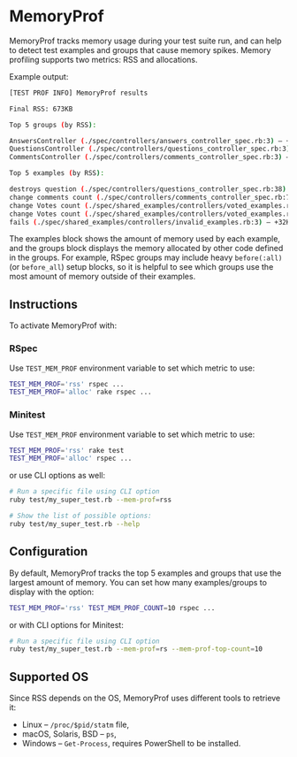 # MemoryProf

MemoryProf tracks memory usage during your test suite run, and can help to detect test examples and groups that cause memory spikes. Memory profiling supports two metrics: RSS and allocations.

Example output:

```sh
[TEST PROF INFO] MemoryProf results

Final RSS: 673KB

Top 5 groups (by RSS):

AnswersController (./spec/controllers/answers_controller_spec.rb:3) – +80KB (13.50%)
QuestionsController (./spec/controllers/questions_controller_spec.rb:3) – +32KB  (9.08%)
CommentsController (./spec/controllers/comments_controller_spec.rb:3) – +16KB (3.27%)

Top 5 examples (by RSS):

destroys question (./spec/controllers/questions_controller_spec.rb:38) – +144KB (24.38%)
change comments count (./spec/controllers/comments_controller_spec.rb:7) – +120KB (20.00%)
change Votes count (./spec/shared_examples/controllers/voted_examples.rb:23) – +90KB (16.36%)
change Votes count (./spec/shared_examples/controllers/voted_examples.rb:23) – +64KB (12.86%)
fails (./spec/shared_examples/controllers/invalid_examples.rb:3) – +32KB (5.00%)
```

The examples block shows the amount of memory used by each example, and the groups block displays the memory allocated by other code defined in the groups. For example, RSpec groups may include heavy `before(:all)` (or `before_all`) setup blocks, so it is helpful to see which groups use the most amount of memory outside of their examples.

## Instructions

To activate MemoryProf with:

### RSpec

Use `TEST_MEM_PROF` environment variable to set which metric to use:

```sh
TEST_MEM_PROF='rss' rspec ...
TEST_MEM_PROF='alloc' rake rspec ...
```

### Minitest

Use `TEST_MEM_PROF` environment variable to set which metric to use:

```sh
TEST_MEM_PROF='rss' rake test
TEST_MEM_PROF='alloc' rspec ...
```

or use CLI options as well:

```sh
# Run a specific file using CLI option
ruby test/my_super_test.rb --mem-prof=rss

# Show the list of possible options:
ruby test/my_super_test.rb --help
```

## Configuration

By default, MemoryProf tracks the top 5 examples and groups that use the largest amount of memory.
You can set how many examples/groups to display with the option:

```sh
TEST_MEM_PROF='rss' TEST_MEM_PROF_COUNT=10 rspec ...
```

or with CLI options for Minitest:

```sh
# Run a specific file using CLI option
ruby test/my_super_test.rb --mem-prof=rs --mem-prof-top-count=10
```

## Supported OS

Since RSS depends on the OS, MemoryProf uses different tools to retrieve it:

* Linux – `/proc/$pid/statm` file,
* macOS, Solaris, BSD – `ps`,
* Windows – `Get-Process`, requires PowerShell to be installed.
